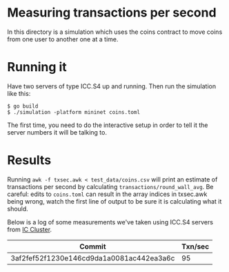 # Measuring transactions per second

In this directory is a simulation which uses the coins contract to move
coins from one user to another one at a time.

# Running it

Have two servers of type ICC.S4 up and running. Then run the simulation like
this:

```
$ go build
$ ./simulation -platform mininet coins.toml
```

The first time, you need to do the interactive setup in order to tell it the
server numbers it will be talking to.

# Results

Running `awk -f txsec.awk < test_data/coins.csv` will print an estimate of
transactions per second by calculating `transactions/round_wall_avg`. Be
careful: edits to `coins.toml` can result in the array indices in txsec.awk
being wrong, watch the first line of output to be sure it is calculating what it
should.

Below is a log of some measurements we've taken using ICC.S4 servers
from [IC Cluster](https://icitdocs.epfl.ch/display/clusterdocs/Types+of+Servers).

| Commit | Txn/sec |
|--------|---------|
| 3af2fef52f1230e146cd9da1a0081ac442ea3a6c| 95 |